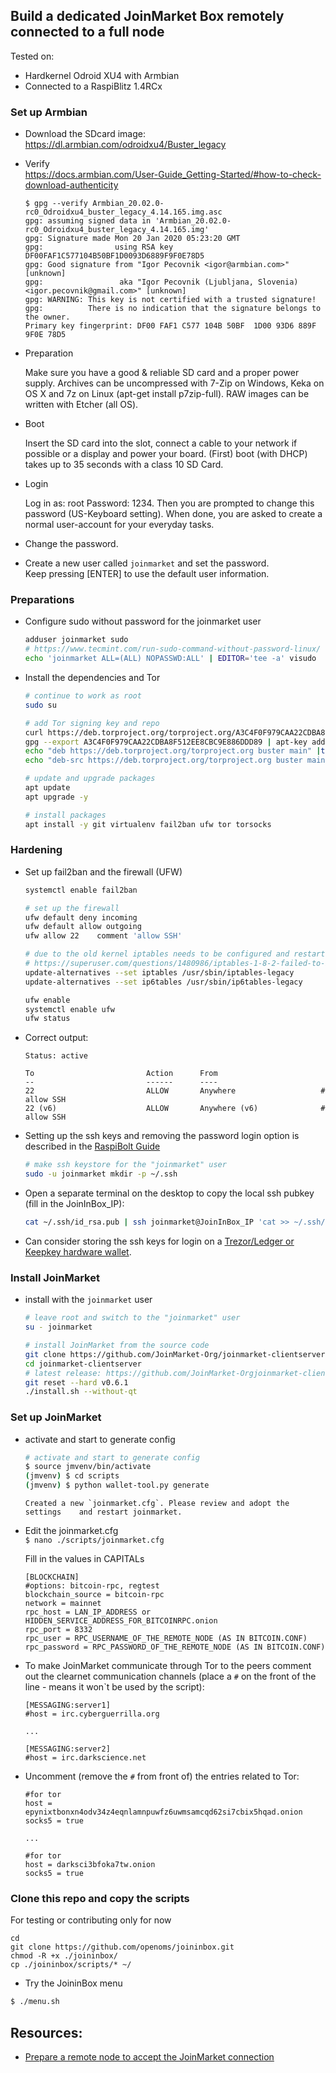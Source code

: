 ## Build a dedicated JoinMarket Box remotely connected to a full node

Tested on:
* Hardkernel Odroid XU4 with Armbian
* Connected to a RaspiBlitz 1.4RCx

### Set up Armbian
* Download the SDcard image:  
https://dl.armbian.com/odroidxu4/Buster_legacy  
* Verify  
https://docs.armbian.com/User-Guide_Getting-Started/#how-to-check-download-authenticity

    ```
    $ gpg --verify Armbian_20.02.0-rc0_Odroidxu4_buster_legacy_4.14.165.img.asc
    gpg: assuming signed data in 'Armbian_20.02.0-rc0_Odroidxu4_buster_legacy_4.14.165.img'
    gpg: Signature made Mon 20 Jan 2020 05:23:20 GMT
    gpg:                using RSA key DF00FAF1C577104B50BF1D0093D6889F9F0E78D5
    gpg: Good signature from "Igor Pecovnik <igor@armbian.com>" [unknown]
    gpg:                 aka "Igor Pecovnik (Ljubljana, Slovenia) <igor.pecovnik@gmail.com>" [unknown]
    gpg: WARNING: This key is not certified with a trusted signature!
    gpg:          There is no indication that the signature belongs to the owner.
    Primary key fingerprint: DF00 FAF1 C577 104B 50BF  1D00 93D6 889F 9F0E 78D5
    ```

* Preparation  

    Make sure you have a good & reliable SD card and a proper power supply. Archives can be uncompressed with 7-Zip on Windows, Keka on OS X and 7z on Linux (apt-get install p7zip-full). RAW images can be written with Etcher (all OS).

* Boot

    Insert the SD card into the slot, connect a cable to your network if possible or a display and power your board. (First) boot (with DHCP) takes up to 35 seconds with a class 10 SD Card.

* Login

    Log in as: root  Password: 1234. Then you are prompted to change this password (US-Keyboard setting). When done, you are asked to create a normal user-account for your everyday tasks.

* Change the password.
* Create a new user called `joinmarket` and set the password.  
 Keep pressing [ENTER] to use the default user information.
 
### Preparations
* Configure sudo without password for the joinmarket user
    ```bash
    adduser joinmarket sudo
    # https://www.tecmint.com/run-sudo-command-without-password-linux/
    echo 'joinmarket ALL=(ALL) NOPASSWD:ALL' | EDITOR='tee -a' visudo
    ```
* Install the dependencies and Tor
    ```bash
    # continue to work as root
    sudo su

    # add Tor signing key and repo
    curl https://deb.torproject.org/torproject.org/A3C4F0F979CAA22CDBA8F512EE8CBC9E886DDD89.asc | gpg --import
    gpg --export A3C4F0F979CAA22CDBA8F512EE8CBC9E886DDD89 | apt-key add -
    echo "deb https://deb.torproject.org/torproject.org buster main" |tee -a /etc/apt/sources.list
    echo "deb-src https://deb.torproject.org/torproject.org buster main" | tee -a /etc/apt/sources.list

    # update and upgrade packages
    apt update
    apt upgrade -y

    # install packages
    apt install -y git virtualenv fail2ban ufw tor torsocks

    ```

### Hardening
* Set up fail2ban and the firewall (UFW)
    ```bash
    systemctl enable fail2ban

    # set up the firewall
    ufw default deny incoming
    ufw default allow outgoing
    ufw allow 22    comment 'allow SSH'

    # due to the old kernel iptables needs to be configured and restart to set up
    # https://superuser.com/questions/1480986/iptables-1-8-2-failed-to-initialize-nft-protocol-not-supported
    update-alternatives --set iptables /usr/sbin/iptables-legacy
    update-alternatives --set ip6tables /usr/sbin/ip6tables-legacy

    ufw enable
    systemctl enable ufw
    ufw status
    ```

* Correct output:
    ```
    Status: active

    To                         Action      From
    --                         ------      ----
    22                         ALLOW       Anywhere                   # allow SSH
    22 (v6)                    ALLOW       Anywhere (v6)              # allow SSH
    ```


* Setting up the ssh keys and removing the password login option is described in the [RaspiBolt Guide](https://stadicus.github.io/RaspiBolt/raspibolt_21_security.html#login-with-ssh-keys)
    ```bash
    # make ssh keystore for the "joinmarket" user
    sudo -u joinmarket mkdir -p ~/.ssh
    ```
* Open a separate terminal on the desktop to copy the local ssh pubkey (fill in the JoinInBox_IP):
    ```bash
    cat ~/.ssh/id_rsa.pub | ssh joinmarket@JoinInBox_IP 'cat >> ~/.ssh/authorized_keys && chmod -R 700 ~/.ssh/'
    ```

* Can consider storing the ssh keys for login on a [Trezor/Ledger or Keepkey hardware wallet](FAQ.md#log-in-through-ssh-using-a-hardware-wallet).

### Install JoinMarket
* install with the `joinmarket` user
    ```bash
    # leave root and switch to the "joinmarket" user
    su - joinmarket

    # install JoinMarket from the source code
    git clone https://github.com/JoinMarket-Org/joinmarket-clientserver.git
    cd joinmarket-clientserver
    # latest release: https://github.com/JoinMarket-Orgjoinmarket-clientserver/releases
    git reset --hard v0.6.1
    ./install.sh --without-qt
    ```
### Set up JoinMarket
* activate and start to generate config
    ```bash
    # activate and start to generate config
    $ source jmvenv/bin/activate
    (jmvenv) $ cd scripts
    (jmvenv) $ python wallet-tool.py generate
    ```
    ```
    Created a new `joinmarket.cfg`. Please review and adopt the settings    and restart joinmarket.
    ```

* Edit the joinmarket.cfg  
    `$ nano ./scripts/joinmarket.cfg` 

    Fill in the values in CAPITALs

    ```
    [BLOCKCHAIN]
    #options: bitcoin-rpc, regtest
    blockchain_source = bitcoin-rpc
    network = mainnet
    rpc_host = LAN_IP_ADDRESS or HIDDEN_SERVICE_ADDRESS_FOR_BITCOINRPC.onion
    rpc_port = 8332
    rpc_user = RPC_USERNAME_OF_THE_REMOTE_NODE (AS IN BITCOIN.CONF)
    rpc_password = RPC_PASSWORD_OF_THE_REMOTE_NODE (AS IN BITCOIN.CONF)
    ```
* To make JoinMarket communicate through Tor to the peers comment out the clearnet communication channels (place a `#` on the front of the line - means it won`t be used by the script):

    ```
    [MESSAGING:server1]
    #host = irc.cyberguerrilla.org

    ...

    [MESSAGING:server2]
    #host = irc.darkscience.net
    ```
* Uncomment (remove the `#` from front of) the entries related to Tor:
    ```
    #for tor
    host = epynixtbonxn4odv34z4eqnlamnpuwfz6uwmsamcqd62si7cbix5hqad.onion
    socks5 = true
    
    ...

    #for tor
    host = darksci3bfoka7tw.onion
    socks5 = true
    ```

### Clone this repo and copy the scripts
 For testing or contributing only for now
```
cd
git clone https://github.com/openoms/joininbox.git
chmod -R +x ./joininbox/
cp ./joininbox/scripts/* ~/
```

* Try the JoininBox menu 
```bash
$ ./menu.sh
```

## Resources:

* [Prepare a remote node to accept the JoinMarket connection](prepare_remote_node.md)